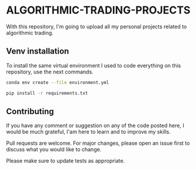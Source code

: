 # ALGORITHMIC-TRADING-PROJECTS

With this repository, I'm going to upload all my personal projects related to algorithmic trading.


## Venv installation

To install the same virtual environment I used to code everything on this repository, use the next commands.

```bash
conda env create --file environment.yml
```
```bash
pip install -r requirements.txt
```



## Contributing
If you have any comment or suggestion on any of the code posted here, I would be much grateful, I'am here to learn and to improve my skills.

Pull requests are welcome. For major changes, please open an issue first to discuss what you would like to change.

Please make sure to update tests as appropriate.

